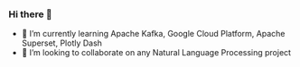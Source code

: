 ### Hi there 👋
- 🌱 I’m currently learning Apache Kafka, Google Cloud Platform, Apache Superset, Plotly Dash
- 👯 I’m looking to collaborate on any Natural Language Processing project
